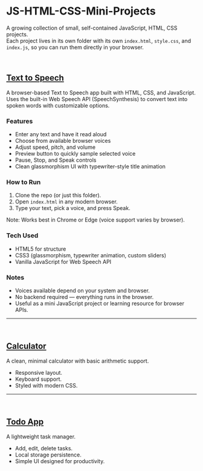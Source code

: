 
# JS-HTML-CSS-Mini-Projects

A growing collection of small, self-contained JavaScript, HTML, CSS projects.  
Each project lives in its own folder with its own `index.html`, `style.css`, and `index.js`, so you can run them directly in your browser.



<br>

## [Text to Speech](./TextToSpeech)

A browser-based Text to Speech app built with HTML, CSS, and JavaScript.  
Uses the built-in Web Speech API (SpeechSynthesis) to convert text into spoken words with customizable options.

### Features
- Enter any text and have it read aloud  
- Choose from available browser voices  
- Adjust speed, pitch, and volume  
- Preview button to quickly sample selected voice  
- Pause, Stop, and Speak controls  
- Clean glassmorphism UI with typewriter-style title animation  



### How to Run
1. Clone the repo (or just this folder).  
2. Open `index.html` in any modern browser.  
3. Type your text, pick a voice, and press Speak.  

Note: Works best in Chrome or Edge (voice support varies by browser).  



### Tech Used
- HTML5 for structure  
- CSS3 (glassmorphism, typewriter animation, custom sliders)  
- Vanilla JavaScript for Web Speech API  



### Notes
- Voices available depend on your system and browser.  
- No backend required — everything runs in the browser.  
- Useful as a mini JavaScript project or learning resource for browser APIs.
  
---

<br>

## [Calculator](./Calculator)
A clean, minimal calculator with basic arithmetic support.  
- Responsive layout.  
- Keyboard support.  
- Styled with modern CSS.  

---

<br>


## [Todo App](./TodoApp)
A lightweight task manager.  
- Add, edit, delete tasks.  
- Local storage persistence.  
- Simple UI designed for productivity.  


<br>

